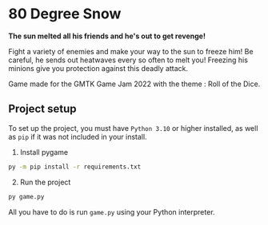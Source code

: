 # 80 Degree Snow 

**The sun melted all his friends and he's out to get revenge!**

Fight a variety of enemies and make your way to the sun to freeze him! Be careful, he sends out heatwaves every so often to melt you! Freezing his minions give you protection against this deadly attack.

Game made for the GMTK Game Jam 2022 with the theme : Roll of the Dice.

## Project setup
To set up the project, you must have `Python 3.10` or higher installed, as well as `pip` if it was not included in your install.

1. Install pygame
```cmd
py -m pip install -r requirements.txt
```
2. Run the project
```cmd
py game.py
```
All you have to do is run `game.py` using your Python interpreter.

